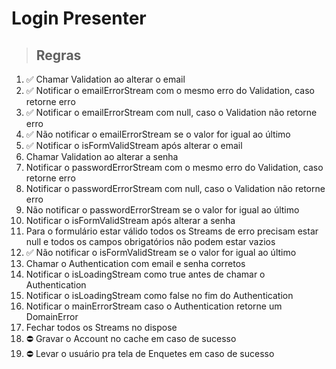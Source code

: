 # Login Presenter

> ## Regras
1.  ✅ Chamar Validation ao alterar o email
2.  ✅ Notificar o emailErrorStream com o mesmo erro do Validation, caso retorne erro
3.  ✅ Notificar o emailErrorStream com null, caso o Validation não retorne erro
4.  ✅ Não notificar o emailErrorStream se o valor for igual ao último
5.  ✅ Notificar o isFormValidStream após alterar o email
6.   Chamar Validation ao alterar a senha
7.   Notificar o passwordErrorStream com o mesmo erro do Validation, caso retorne erro
8.   Notificar o passwordErrorStream com null, caso o Validation não retorne erro
9.   Não notificar o passwordErrorStream se o valor for igual ao último
10.  Notificar o isFormValidStream após alterar a senha
11.  Para o formulário estar válido todos os Streams de erro precisam estar null e todos os     campos obrigatórios não podem estar vazios
12.  ✅ Não notificar o isFormValidStream se o valor for igual ao último
13.  Chamar o Authentication com email e senha corretos
14.  Notificar o isLoadingStream como true antes de chamar o Authentication
15.  Notificar o isLoadingStream como false no fim do Authentication
16.  Notificar o mainErrorStream caso o Authentication retorne um DomainError
17.  Fechar todos os Streams no dispose
18. ⛔️ Gravar o Account no cache em caso de sucesso
19. ⛔️ Levar o usuário pra tela de Enquetes em caso de sucesso
